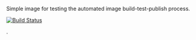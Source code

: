 Simple image for testing the automated image build-test-publish process.

[![Build Status](https://image-drone-library-develop.int.gb.live-caas.net/api/badges/fhautomateddev/test-image-b/status.svg)](https://image-drone-library-develop.int.gb.live-caas.net/fhautomateddev/test-image-b)

.
